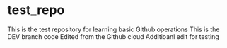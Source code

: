 # test_repo
This is the test repository for learning basic Github operations
This is the DEV branch code 
Edited from the Github cloud
Additioanl edit for testing
